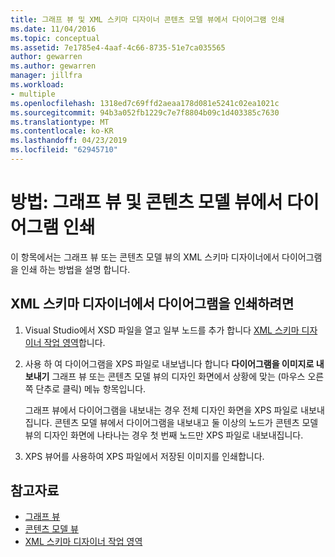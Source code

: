 ```yaml
---
title: 그래프 뷰 및 XML 스키마 디자이너 콘텐츠 모델 뷰에서 다이어그램 인쇄
ms.date: 11/04/2016
ms.topic: conceptual
ms.assetid: 7e1785e4-4aaf-4c66-8735-51e7ca035565
author: gewarren
ms.author: gewarren
manager: jillfra
ms.workload:
- multiple
ms.openlocfilehash: 1318ed7c69ffd2aeaa178d081e5241c02ea1021c
ms.sourcegitcommit: 94b3a052fb1229c7e7f8804b09c1d403385c7630
ms.translationtype: MT
ms.contentlocale: ko-KR
ms.lasthandoff: 04/23/2019
ms.locfileid: "62945710"
---
```

# <a name="how-to-print-diagrams-from-the-graph-view-and-the-content-model-view"></a>방법: 그래프 뷰 및 콘텐츠 모델 뷰에서 다이어그램 인쇄

이 항목에서는 그래프 뷰 또는 콘텐츠 모델 뷰의 XML 스키마 디자이너에서 다이어그램을 인쇄 하는 방법을 설명 합니다.

## <a name="to-print-diagrams-from-the-xml-schema-designer"></a>XML 스키마 디자이너에서 다이어그램을 인쇄하려면

1. Visual Studio에서 XSD 파일을 열고 일부 노드를 추가 합니다 [XML 스키마 디자이너 작업 영역](../xml-tools/xml-schema-designer-workspace.md)합니다.

2. 사용 하 여 다이어그램을 XPS 파일로 내보냅니다 합니다 **다이어그램을 이미지로 내보내기** 그래프 뷰 또는 콘텐츠 모델 뷰의 디자인 화면에서 상황에 맞는 (마우스 오른쪽 단추로 클릭) 메뉴 항목입니다.

     그래프 뷰에서 다이어그램을 내보내는 경우 전체 디자인 화면을 XPS 파일로 내보내집니다. 콘텐츠 모델 뷰에서 다이어그램을 내보내고 둘 이상의 노드가 콘텐츠 모델 뷰의 디자인 화면에 나타나는 경우 첫 번째 노드만 XPS 파일로 내보내집니다.

3. XPS 뷰어를 사용하여 XPS 파일에서 저장된 이미지를 인쇄합니다.

## <a name="see-also"></a>참고자료

- [그래프 뷰](../xml-tools/graph-view.md)
- [콘텐츠 모델 뷰](../xml-tools/content-model-view.md)
- [XML 스키마 디자이너 작업 영역](../xml-tools/xml-schema-designer-workspace.md)